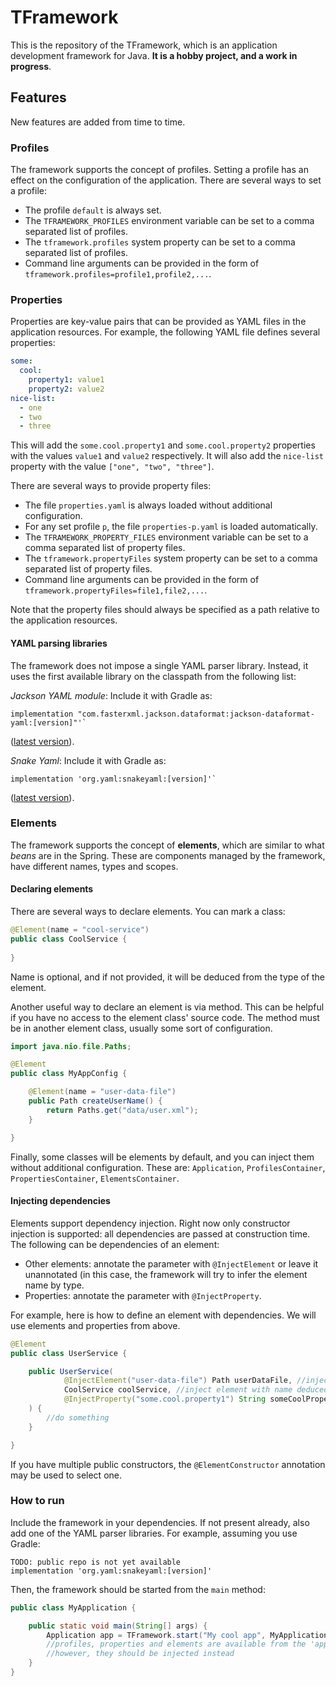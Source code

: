 # TFramework

This is the repository of the TFramework, which is an application development framework for Java.
**It is a hobby project, and a work in progress**.

## Features

New features are added from time to time.

### Profiles

The framework supports the concept of profiles. Setting a profile has an
effect on the configuration of the application. There are several ways to set a profile:

* The profile `default` is always set.
* The `TFRAMEWORK_PROFILES` environment variable can be set to a comma separated list of profiles.
* The `tframework.profiles` system property can be set to a comma separated list of profiles.
* Command line arguments can be provided in the form of `tframework.profiles=profile1,profile2,...`.

### Properties

Properties are key-value pairs that can be provided as YAML files in the application resources.
For example, the following YAML file defines several properties:

```yaml
some:
  cool:
    property1: value1
    property2: value2
nice-list:
  - one
  - two
  - three
```

This will add the `some.cool.property1` and `some.cool.property2` properties with the values `value1` and `value2` respectively.
It will also add the `nice-list` property with the value `["one", "two", "three"]`.

There are several ways to provide property files:

* The file `properties.yaml` is always loaded without additional configuration.
* For any set profile `p`, the file `properties-p.yaml` is loaded automatically.
* The `TFRAMEWORK_PROPERTY_FILES` environment variable can be set to a comma separated list of property files.
* The `tframework.propertyFiles` system property can be set to a comma separated list of property files.
* Command line arguments can be provided in the form of `tframework.propertyFiles=file1,file2,...`.

Note that the property files should always be specified as a path relative to the application resources.

#### YAML parsing libraries

The framework does not impose a single YAML parser library. Instead, it uses the first available library on
the classpath from the following list:

_Jackson YAML module_: Include it with Gradle as:

```
implementation "com.fasterxml.jackson.dataformat:jackson-dataformat-yaml:[version]"'`
```
([latest version](https://mvnrepository.com/artifact/com.fasterxml.jackson.dataformat/jackson-dataformat-yaml)).

_Snake Yaml_: Include it with Gradle as:

```
implementation 'org.yaml:snakeyaml:[version]'`
```
([latest version](https://mvnrepository.com/artifact/org.yaml/snakeyaml)).

### Elements

The framework supports the concept of **elements**, which are similar to what *beans* are in the 
Spring. These are components managed by the framework, have different names, types and scopes.

#### Declaring elements

There are several ways to declare elements. You can mark a class:

```java
@Element(name = "cool-service")
public class CoolService {
    
}
```

Name is optional, and if not provided, it will be deduced from the type of the element.

Another useful way to declare an element is via method. This can be helpful if you have no access to the element 
class' source code. The method must be in another element class, usually some sort of configuration.

```java
import java.nio.file.Paths;

@Element
public class MyAppConfig {

    @Element(name = "user-data-file")
    public Path createUserName() {
        return Paths.get("data/user.xml");
    }

}
```

Finally, some classes will be elements by default, and you can inject them without additional configuration. These are:
`Application`, `ProfilesContainer`, `PropertiesContainer`, `ElementsContainer`.

#### Injecting dependencies

Elements support dependency injection. Right now only constructor injection is supported: all dependencies are 
passed at construction time. The following can be dependencies of an element:

- Other elements: annotate the parameter with `@InjectElement` or leave it unannotated (in this case, the framework will
try to infer the element name by type.
- Properties: annotate the parameter with `@InjectProperty`.

For example, here is how to define an element with dependencies. We will use elements and properties from above.

```java
@Element
public class UserService {

    public UserService(
            @InjectElement("user-data-file") Path userDataFile, //inject element with explicit name
            CoolService coolService, //inject element with name deduced from type
            @InjectProperty("some.cool.property1") String someCoolProperty //inject property by name
    ) {
        //do something
    }

}
```

If you have multiple public constructors, the `@ElementConstructor` annotation may be used to select one.

### How to run

Include the framework in your dependencies. If not present already,
also add one of the YAML parser libraries. For example, assuming you use Gradle:

```
TODO: public repo is not yet available
implementation 'org.yaml:snakeyaml:[version]'
```

Then, the framework should be started from the `main` method:

```java
public class MyApplication {

    public static void main(String[] args) {
        Application app = TFramework.start("My cool app", MyApplication.class, args);
        //profiles, properties and elements are available from the 'app' object
        //however, they should be injected instead
    }
}
```
